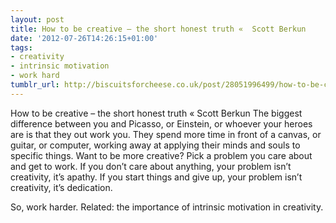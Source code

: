 ```yaml
---
layout: post
title: How to be creative – the short honest truth «  Scott Berkun
date: '2012-07-26T14:26:15+01:00'
tags:
- creativity
- intrinsic motivation
- work hard
tumblr_url: http://biscuitsforcheese.co.uk/post/28051996499/how-to-be-creative-the-short-honest-truth
---
```

How to be creative – the short honest truth «  Scott Berkun
The biggest difference between you and Picasso, or Einstein, or whoever your heroes are is that they out work you. They spend more time in front of a canvas, or guitar, or computer, working away at applying their minds and souls to specific things.
Want to be more creative? Pick a problem you care about and get to work. If you don’t care about anything, your problem isn’t creativity, it’s apathy. If you start things and give up, your problem isn’t creativity, it’s dedication.

So, work harder. Related: the importance of intrinsic motivation in creativity.
